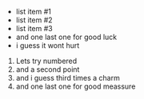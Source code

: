 * list item #1
* list item #2
* list item #3
* and one last one for good luck
* i guess it wont hurt
1. Lets try numbered
2. and a second point
3. and i guess third times a charm
4. and one last one for good meassure
